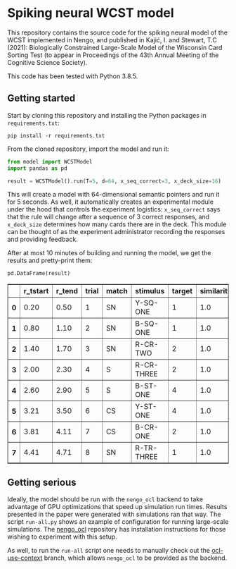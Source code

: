 # Spiking neural WCST model

This repository contains the source code for the spiking neural model of the WCST implemented in Nengo, and published in Kajić, I. and Stewart, T.C (2021): Biologically Constrained Large-Scale Model of the Wisconsin Card Sorting Test (to appear in Proceedings of the 43th Annual Meeting of the Cognitive Science Society).

This code has been tested with Python 3.8.5.

## Getting started

Start by cloning this repository and installing the Python packages in `requirements.txt`:

```
pip install -r requirements.txt
```

From the cloned repository, import the model and run it: 
```python
from model import WCSTModel
import pandas as pd

result = WCSTModel().run(T=5, d=64, x_seq_correct=3, x_deck_size=16)
```
This will create a model with 64-dimensional semantic pointers and run it for 5 seconds. As well, it automatically creates an experimental module under the hood that controls the experiment logistics: `x_seq_correct` says that the rule will change after a sequence of 3 correct responses, and `x_deck_size` determines how many cards there are in the deck. This module can be thought of as the experiment administrator recording the responses and providing feedback.

After at most 10 minutes of building and running the model, we get the results and pretty-print them:

```python
pd.DataFrame(result)
```

<table border="1" class="dataframe">
  <thead>
    <tr style="text-align: right;">
      <th></th>
      <th>r_tstart</th>
      <th>r_tend</th>
      <th>trial</th>
      <th>match</th>
      <th>stimulus</th>
      <th>target</th>
      <th>similarity</th>
      <th>choice</th>
      <th>rule</th>
      <th>rule_seq_id</th>
      <th>correct</th>
      <th>n_categories</th>
      <th>error</th>
      <th>p_error</th>
      <th>p_response</th>
      <th>fail_shift</th>
    </tr>
  </thead>
  <tbody>
    <tr>
      <th>0</th>
      <td>0.20</td>
      <td>0.50</td>
      <td>1</td>
      <td>SN</td>
      <td>Y-SQ-ONE</td>
      <td>1</td>
      <td>1.0</td>
      <td>1</td>
      <td>N</td>
      <td>12</td>
      <td>1</td>
      <td>0</td>
      <td>0</td>
      <td>0</td>
      <td>0</td>
      <td>0</td>
    </tr>
    <tr>
      <th>1</th>
      <td>0.80</td>
      <td>1.10</td>
      <td>2</td>
      <td>SN</td>
      <td>B-SQ-ONE</td>
      <td>1</td>
      <td>1.0</td>
      <td>1</td>
      <td>N</td>
      <td>12</td>
      <td>2</td>
      <td>0</td>
      <td>0</td>
      <td>0</td>
      <td>0</td>
      <td>0</td>
    </tr>
    <tr>
      <th>2</th>
      <td>1.40</td>
      <td>1.70</td>
      <td>3</td>
      <td>SN</td>
      <td>R-CR-TWO</td>
      <td>2</td>
      <td>1.0</td>
      <td>2</td>
      <td>N</td>
      <td>12</td>
      <td>3</td>
      <td>0</td>
      <td>0</td>
      <td>0</td>
      <td>0</td>
      <td>0</td>
    </tr>
    <tr>
      <th>3</th>
      <td>2.00</td>
      <td>2.30</td>
      <td>4</td>
      <td>S</td>
      <td>R-CR-THREE</td>
      <td>2</td>
      <td>1.0</td>
      <td>2</td>
      <td>S</td>
      <td>12</td>
      <td>1</td>
      <td>1</td>
      <td>0</td>
      <td>0</td>
      <td>0</td>
      <td>0</td>
    </tr>
    <tr>
      <th>4</th>
      <td>2.60</td>
      <td>2.90</td>
      <td>5</td>
      <td>S</td>
      <td>B-ST-ONE</td>
      <td>4</td>
      <td>1.0</td>
      <td>4</td>
      <td>S</td>
      <td>12</td>
      <td>2</td>
      <td>1</td>
      <td>0</td>
      <td>0</td>
      <td>0</td>
      <td>0</td>
    </tr>
    <tr>
      <th>5</th>
      <td>3.21</td>
      <td>3.50</td>
      <td>6</td>
      <td>CS</td>
      <td>Y-ST-ONE</td>
      <td>4</td>
      <td>1.0</td>
      <td>4</td>
      <td>S</td>
      <td>12</td>
      <td>3</td>
      <td>1</td>
      <td>0</td>
      <td>0</td>
      <td>0</td>
      <td>0</td>
    </tr>
    <tr>
      <th>6</th>
      <td>3.81</td>
      <td>4.11</td>
      <td>7</td>
      <td>CS</td>
      <td>B-CR-ONE</td>
      <td>2</td>
      <td>1.0</td>
      <td>2</td>
      <td>C</td>
      <td>12</td>
      <td>1</td>
      <td>2</td>
      <td>0</td>
      <td>0</td>
      <td>0</td>
      <td>0</td>
    </tr>
    <tr>
      <th>7</th>
      <td>4.41</td>
      <td>4.71</td>
      <td>8</td>
      <td>SN</td>
      <td>R-TR-THREE</td>
      <td>1</td>
      <td>1.0</td>
      <td>3</td>
      <td>C</td>
      <td>12</td>
      <td>X</td>
      <td>2</td>
      <td>1</td>
      <td>1</td>
      <td>1</td>
      <td>0</td>
    </tr>
  </tbody>
</table>
</div>



## Getting serious


Ideally, the model should be run with the `nengo_ocl` backend to take advantage of GPU optimizations that speed up simulation run times. Results presented in the paper were generated with simulations ran that way. The script `run-all.py` shows an example of configuration for running large-scale simulations.  The [nengo_ocl](https://github.com/nengo-labs/nengo-ocl) repository has installation instructions for those wishing to experiment with this setup.

As well, to run the `run-all` script one needs to manually check out the [ocl-use-context](https://github.com/ctn-waterloo/ctn_benchmarks/tree/ocl-use-context) branch, which allows `nengo_ocl` to be provided as the backend.
